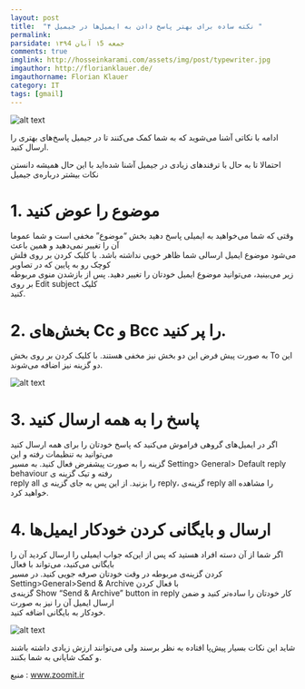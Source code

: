 ```yaml
---
layout: post
title:  "۴ نکته ساده برای بهتر پاسخ‌ دادن به ایمیل‌ها در جیمیل "
permalink: 
parsidate: جمعه ۱5 آبان ۱۳۹4
comments: true
imglink: http://hosseinkarami.com/assets/img/post/typewriter.jpg
imgauthor: http://florianklauer.de/
imgauthorname: Florian Klauer
category: IT
tags: [gmail]
---
```

![alt text]({{site.url}}/assets/img/post1.jpg)

ادامه با نکاتی آشنا می‌شوید که به شما کمک می‌کنند تا در جیمیل پاسخ‌های بهتری را ارسال کنید.

احتمالا تا به حال با ترفندهای زیادی در جیمیل آشنا شده‌اید با این حال همیشه دانستن نکات بیشتر درباره‌ی جیمیل  

# 1. موضوع را عوض کنید
   وقتی که شما می‌خواهید به ایمیلی پاسخ دهید بخش “موضوع” مخفی است و شما عموما آن را تغییر نمی‌دهید و همین باعث   
   می‌شود موضوع ایمیل ارسالی شما ظاهر خوبی نداشته باشد. با کلیک کردن بر روی فلش کوچک رو به پایین که در تصاویر   
   زیر می‌بینید، می‌توانید موضوع ایمیل خودتان را تغییر دهید. پس از بازشدن منوی مربوطه بر روی Edit subject کلیک  
   کنید.

# 2. بخش‌های Cc و Bcc را پر کنید.
   به صورت پیش فرض این دو بخش نیز مخفی هستند. با کلیک کردن بر روی بخش To این دو گزینه نیز اضافه می‌شوند.

   ![alt text]({{site.url}}/assets/img/post1.2.jpg)

# 3. پاسخ را به همه ارسال کنید
اگر در ایمیل‌های گروهی فراموش می‌کنید که پاسخ خودتان را برای همه ارسال کنید می‌توانید به تنظیمات رفته و این  
گزینه را به صورت پیشفرض فعال کنید. به مسیر Setting> General> Default reply behaviour رفته و تیک گزینه ی  
reply all را بزنید. از این پس به جای گزینه ی reply، گزینه‌ی reply all را مشاهده خواهید کرد.  

# 4.  ارسال و بایگانی کردن خودکار ایمیل‌ها
   اگر شما از آن دسته افراد هستید که پس از این‌که جواب ایمیلی را ارسال کردید آن را بایگانی می‌کنید، می‌تواند با فعال   
   کردن گزینه‌ی مربوطه در وقت خودتان صرفه جویی کنید. در مسیر Setting>General>Send & Archive با فعال کردن   
   گزینه‌ی Show “Send & Archive” button in reply کار خودتان را ساده‌تر کنید و ضمن ارسال ایمیل آن را نیز به صورت   
   خودکار به بایگانی اضافه کنید.

   ![alt text]({{site.url}}/assets/img/post1.3.jpg)

شاید این نکات بسیار پیش‌پا افتاده به نظر برسند ولی می‌توانند ارزش زیادی داشته باشند و کمک شایانی به شما بکنند.

منبع : www.zoomit.ir

